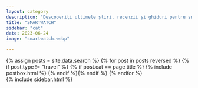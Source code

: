 ```yaml
---
layout: category
description: "Descoperiți ultimele știri, recenzii și ghiduri pentru smartwatch-uri. De la cele mai recente lansări, la comparări, sfaturi de utilizare și tendințe în tehnologie, veți găsi tot ce aveți nevoie pentru a rămâne la curent cu lumea smartwatch-urilor."
title: "SMARTWATCH"
sidebar: "cat"
date: 2023-06-24
image: "smartwatch.webp"

---
```



<div class="row reviews-wrapper">
	<div id="outputReview" class="row col-lg-8">
	{% assign posts = site.data.search %}
	{% for post in posts reversed %}
	{% if post.type != "travel" %} {% if post.cat == page.title %}
		{% include postbox.html %}
	{% endif %}{% endif %}
	{% endfor %}
	</div>
	{% include sidebar.html %}
</div>


